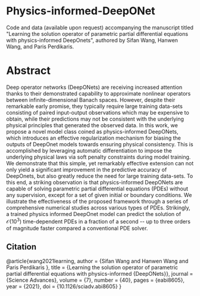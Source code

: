 # Physics-informed-DeepONet

  Code and data (available upon request) accompanying the manuscript titled "Learning the solution operator of parametric partial differential equations with physics-informed DeepOnets", authored by Sifan Wang, Hanwen Wang, and Paris Perdikaris.

# Abstract

  Deep operator networks (DeepONets) are receiving increased  attention thanks to their demonstrated capability to approximate  nonlinear operators between infinite-dimensional Banach spaces. However, despite their remarkable early promise, they typically require large training data-sets consisting of paired input-output observations which may be expensive to obtain, while their predictions may not be consistent with the underlying physical principles that generated the observed data. In this work,  we propose a novel model class coined as physics-informed DeepONets,  which introduces an effective regularization mechanism for biasing the outputs of DeepOnet models towards ensuring physical consistency. This is accomplished by leveraging automatic differentiation to impose the underlying physical laws via soft penalty constraints during model training. We demonstrate that this simple, yet remarkably effective extension can not only yield a significant improvement in the predictive accuracy of DeepOnets, but also greatly reduce the need for large training data-sets. To this end, a striking observation is that physics-informed DeepONets are capable of solving parametric partial differential equations (PDEs) without any supervision, except for a set of given initial or boundary conditions. We illustrate the effectiveness of the proposed framework through a series of comprehensive numerical studies across various types of PDEs.  Strikingly, a trained physics informed DeepOnet model can predict the solution of $\mathcal{O}(10^3)$ time-dependent PDEs in a fraction of a second -- up to three orders of magnitude faster compared a conventional PDE solver.

## Citation

  @article{wang2021learning,
  author = {Sifan Wang  and Hanwen Wang  and Paris Perdikaris },
  title = {Learning the solution operator of parametric partial differential equations with physics-informed {DeepONets}},
  journal = {Science Advances},
  volume = {7},
  number = {40},
  pages = {eabi8605},
  year = {2021},
  doi = {10.1126/sciadv.abi8605}
  }
